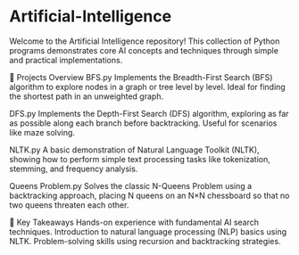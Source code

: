 # Artificial-Intelligence
Welcome to the Artificial Intelligence repository!
This collection of Python programs demonstrates core AI concepts and techniques through simple and practical implementations.

🚀 Projects Overview
BFS.py
Implements the Breadth-First Search (BFS) algorithm to explore nodes in a graph or tree level by level. Ideal for finding the shortest path in an unweighted graph.

DFS.py
Implements the Depth-First Search (DFS) algorithm, exploring as far as possible along each branch before backtracking. Useful for scenarios like maze solving.

NLTK.py
A basic demonstration of Natural Language Toolkit (NLTK), showing how to perform simple text processing tasks like tokenization, stemming, and frequency analysis.

Queens Problem.py
Solves the classic N-Queens Problem using a backtracking approach, placing N queens on an N×N chessboard so that no two queens threaten each other.

🎯 Key Takeaways
Hands-on experience with fundamental AI search techniques.
Introduction to natural language processing (NLP) basics using NLTK.
Problem-solving skills using recursion and backtracking strategies.
